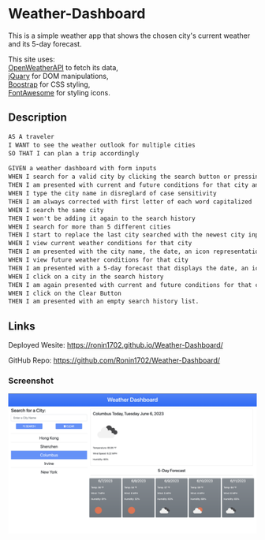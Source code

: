 # Weather-Dashboard
This is a simple weather app that shows the chosen city's current weather and its 5-day forecast.

This site uses:\
[OpenWeatherAPI](https://openweathermap.org/api) to fetch its data,\
[jQuary](https://jquery.com/) for DOM manipulations,\
[Boostrap](https://getbootstrap.com/docs/5.1/getting-started/introduction/) for CSS styling,\
[FontAwesome](https://fontawesome.com/docs) for styling icons.

## Description
```md
AS A traveler
I WANT to see the weather outlook for multiple cities
SO THAT I can plan a trip accordingly
```

```md
GIVEN a weather dashboard with form inputs
WHEN I search for a valid city by clicking the search button or pressing enter
THEN I am presented with current and future conditions for that city and that city is added to the search history
WHEN I type the city name in disreglard of case sensitivity
THEN I am always corrected with first letter of each word capitalized
WHEN I search the same city
THEN I won't be adding it again to the search history
WHEN I search for more than 5 different cities
THEN I start to replace the last city searched with the newest city input
WHEN I view current weather conditions for that city
THEN I am presented with the city name, the date, an icon representation of weather conditions, the temperature, the humidity, and the the wind speed
WHEN I view future weather conditions for that city
THEN I am presented with a 5-day forecast that displays the date, an icon representation of weather conditions, the temperature, the wind speed, and the humidity
WHEN I click on a city in the search history
THEN I am again presented with current and future conditions for that city
WHEN I click on the Clear Button
THEN I am presented with an empty search history list.
```

## Links
Deployed Wesite: https://ronin1702.github.io/Weather-Dashboard/

GitHub Repo: https://github.com/Ronin1702/Weather-Dashboard/

### Screenshot
![Screenshot](./Assets/Images/weather-dashboard-screenshot.png)
